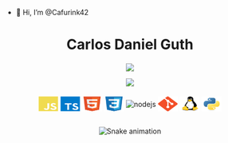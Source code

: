 - 👋 Hi, I’m @Cafurink42

<div>
  
  <h1 align="center">
  Carlos Daniel Guth
  </h1>
  
  <p align="center">
      <img width="10%" align="center" valign="middle" src="https://img-c.udemycdn.com/user/200_H/84747742_4c95.jpg" target="_blank"/>
  </p>
</div>

<div align="center">
  <a href="https://github.com/Cafurink42">
    <img height="150em" src="https://github-readme-stats.vercel.app/api?username=Cafurink42&count_private=true&include_all_commits=true&show_icons=true&theme=dark&hide_border=false&show_owner=true"/>
  </a>
</div>

<div align="center" valign="top"><br>
  <img align="center" alt="Js" height="30" width="40" src="https://raw.githubusercontent.com/devicons/devicon/master/icons/javascript/javascript-plain.svg">
  <img align="center" alt="Js" height="30" width="40" src="https://raw.githubusercontent.com/devicons/devicon/master/icons/typescript/typescript-plain.svg">
  <img align="center" alt="HTML" height="30" width="40" src="https://raw.githubusercontent.com/devicons/devicon/master/icons/html5/html5-original.svg">
  <img align="center" alt="CSS" height="30" width="40" src="https://raw.githubusercontent.com/devicons/devicon/master/icons/css3/css3-original.svg">
  <img align="center" alt="nodejs" height="30" width="40" src="https://cdn.worldvectorlogo.com/logos/nodejs-icon.svg">
  <img align="center" alt="git" height="30" width="40" src="https://raw.githubusercontent.com/devicons/devicon/master/icons/git/git-original.svg">
  <img align="center" alt="linux" height="30" width="40" src="https://raw.githubusercontent.com/devicons/devicon/master/icons/linux/linux-original.svg">
  <img align="center" alt="python" height="30" width="40" src  = "https://raw.githubusercontent.com/devicons/devicon/master/icons/python/python-original.svg">

</div><br>


<div align="center">

  ![Snake animation](https://github.com/danielbped/danielbped/blob/output/github-contribution-grid-snake.svg)
  
</div>
